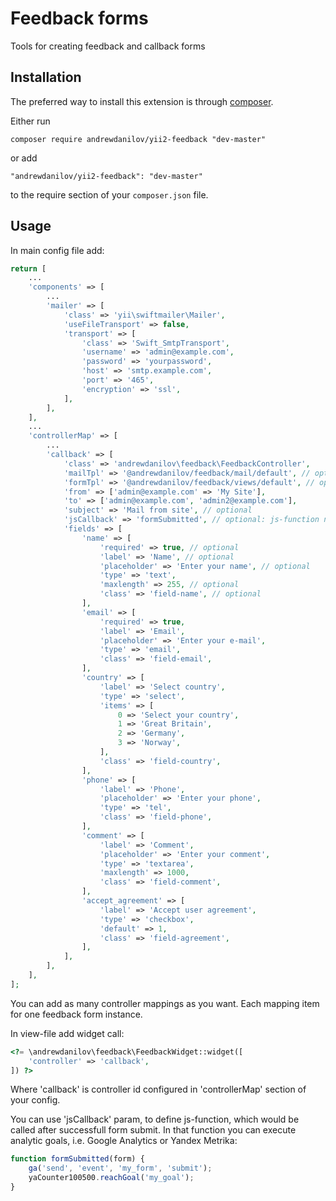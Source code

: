 Feedback forms
===================
Tools for creating feedback and callback forms

Installation
------------

The preferred way to install this extension is through [composer](http://getcomposer.org/download/).

Either run

```
composer require andrewdanilov/yii2-feedback "dev-master"
```

or add

```
"andrewdanilov/yii2-feedback": "dev-master"
```

to the require section of your `composer.json` file.


Usage
-----

In main config file add:

```php
return [
    ...
    'components' => [
        ...
        'mailer' => [
			'class' => 'yii\swiftmailer\Mailer',
			'useFileTransport' => false,
			'transport' => [
				'class' => 'Swift_SmtpTransport',
                'username' => 'admin@example.com',
                'password' => 'yourpassword',
                'host' => 'smtp.example.com',
                'port' => '465',
                'encryption' => 'ssl',
			],
		],
    ],
    ...
    'controllerMap' => [
        ...
        'callback' => [
            'class' => 'andrewdanilov\feedback\FeedbackController',
            'mailTpl' => '@andrewdanilov/feedback/mail/default', // optional
            'formTpl' => '@andrewdanilov/feedback/views/default', // optional
            'from' => ['admin@example.com' => 'My Site'],
            'to' => ['admin@example.com', 'admin2@example.com'],
            'subject' => 'Mail from site', // optional
            'jsCallback' => 'formSubmitted', // optional: js-function name to call after success submit happen
            'fields' => [
                'name' => [
                    'required' => true, // optional
                    'label' => 'Name', // optional
                    'placeholder' => 'Enter your name', // optional
                    'type' => 'text',
                    'maxlength' => 255, // optional
                    'class' => 'field-name', // optional
                ],
                'email' => [
                    'required' => true,
                    'label' => 'Email',
                    'placeholder' => 'Enter your e-mail',
                    'type' => 'email',
                    'class' => 'field-email',
                ],
                'country' => [
                    'label' => 'Select country',
                    'type' => 'select',
                    'items' => [
                        0 => 'Select your country',
                        1 => 'Great Britain',
                        2 => 'Germany',
                        3 => 'Norway',
                    ],
                    'class' => 'field-country',
                ],
                'phone' => [
                    'label' => 'Phone',
                    'placeholder' => 'Enter your phone',
                    'type' => 'tel',
                    'class' => 'field-phone',
                ],
                'comment' => [
                    'label' => 'Comment',
                    'placeholder' => 'Enter your comment',
                    'type' => 'textarea',
                    'maxlength' => 1000,
                    'class' => 'field-comment',
                ],
                'accept_agreement' => [
                    'label' => 'Accept user agreement',
                    'type' => 'checkbox',
                    'default' => 1,
                    'class' => 'field-agreement',
                ],
            ],
        ],
    ],
];
```
You can add as many controller mappings as you want. Each mapping item for one feedback form instance.

In view-file add widget call:

```php
<?= \andrewdanilov\feedback\FeedbackWidget::widget([
    'controller' => 'callback',
]) ?>
```

Where 'callback' is controller id configured in 'controllerMap' section of your config.

You can use 'jsCallback' param, to define js-function, which would be called after successfull form submit. In that function you can execute analytic goals, i.e. Google Analytics or Yandex Metrika:

```js
function formSubmitted(form) {
    ga('send', 'event', 'my_form', 'submit');
    yaCounter100500.reachGoal('my_goal');
}
```